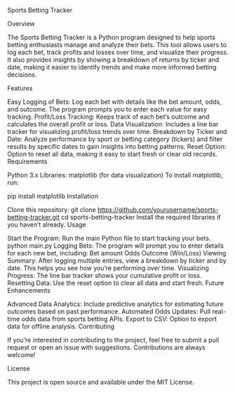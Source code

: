 Sports Betting Tracker

Overview

The Sports Betting Tracker is a Python program designed to help sports betting enthusiasts manage and analyze their bets. This tool allows users to log each bet, track profits and losses over time, and visualize their progress. It also provides insights by showing a breakdown of returns by ticker and date, making it easier to identify trends and make more informed betting decisions.

Features

Easy Logging of Bets: Log each bet with details like the bet amount, odds, and outcome. The program prompts you to enter each value for easy tracking.
Profit/Loss Tracking: Keeps track of each bet’s outcome and calculates the overall profit or loss.
Data Visualization: Includes a line bar tracker for visualizing profit/loss trends over time.
Breakdown by Ticker and Date: Analyze performance by sport or betting category (tickers) and filter results by specific dates to gain insights into betting patterns.
Reset Option: Option to reset all data, making it easy to start fresh or clear old records.
Requirements

Python 3.x
Libraries: matplotlib (for data visualization)
To install matplotlib, run:

pip install matplotlib
Installation

Clone this repository:
git clone https://github.com/yourusername/sports-betting-tracker.git
cd sports-betting-tracker
Install the required libraries if you haven’t already.
Usage

Start the Program: Run the main Python file to start tracking your bets.
python main.py
Logging Bets: The program will prompt you to enter details for each new bet, including:
Bet amount
Odds
Outcome (Win/Loss)
Viewing Summary: After logging multiple entries, view a breakdown by ticker and by date. This helps you see how you’re performing over time.
Visualizing Progress: The line bar tracker shows your cumulative profit or loss.
Resetting Data: Use the reset option to clear all data and start fresh.
Future Enhancements

Advanced Data Analytics: Include predictive analytics for estimating future outcomes based on past performance.
Automated Odds Updates: Pull real-time odds data from sports betting APIs.
Export to CSV: Option to export data for offline analysis.
Contributing

If you’re interested in contributing to the project, feel free to submit a pull request or open an issue with suggestions. Contributions are always welcome!

License

This project is open source and available under the MIT License.
